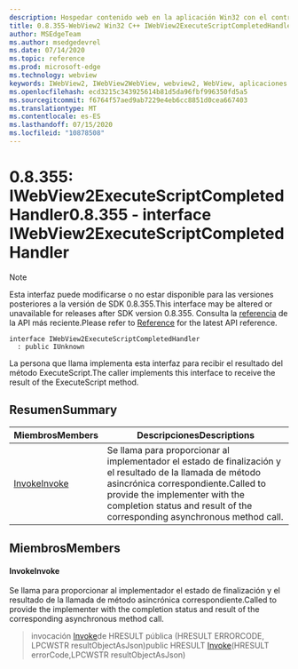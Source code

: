 ```yaml
---
description: Hospedar contenido web en la aplicación Win32 con el control Microsoft Edge WebView2
title: 0.8.355-WebView2 Win32 C++ IWebView2ExecuteScriptCompletedHandler
author: MSEdgeTeam
ms.author: msedgedevrel
ms.date: 07/14/2020
ms.topic: reference
ms.prod: microsoft-edge
ms.technology: webview
keywords: IWebView2, IWebView2WebView, webview2, WebView, aplicaciones Win32, Win32, Edge
ms.openlocfilehash: ecd3215c343925614b81d5da96fbf996350fd5a5
ms.sourcegitcommit: f6764f57aed9ab7229e4eb6cc8851d0cea667403
ms.translationtype: MT
ms.contentlocale: es-ES
ms.lasthandoff: 07/15/2020
ms.locfileid: "10878508"
---
```

# <span data-ttu-id="fa882-104">0.8.355: IWebView2ExecuteScriptCompletedHandler</span><span class="sxs-lookup"><span data-stu-id="fa882-104">0.8.355 - interface IWebView2ExecuteScriptCompletedHandler</span></span> 

> [!NOTE]
> <span data-ttu-id="fa882-105">Esta interfaz puede modificarse o no estar disponible para las versiones posteriores a la versión de SDK 0.8.355.</span><span class="sxs-lookup"><span data-stu-id="fa882-105">This interface may be altered or unavailable for releases after SDK version 0.8.355.</span></span> <span data-ttu-id="fa882-106">Consulta la [referencia](../../../webview2-api-reference.md) de la API más reciente.</span><span class="sxs-lookup"><span data-stu-id="fa882-106">Please refer to [Reference](../../../webview2-api-reference.md) for the latest API reference.</span></span>

```
interface IWebView2ExecuteScriptCompletedHandler
  : public IUnknown
```

<span data-ttu-id="fa882-107">La persona que llama implementa esta interfaz para recibir el resultado del método ExecuteScript.</span><span class="sxs-lookup"><span data-stu-id="fa882-107">The caller implements this interface to receive the result of the ExecuteScript method.</span></span>

## <span data-ttu-id="fa882-108">Resumen</span><span class="sxs-lookup"><span data-stu-id="fa882-108">Summary</span></span>

 <span data-ttu-id="fa882-109">Miembros</span><span class="sxs-lookup"><span data-stu-id="fa882-109">Members</span></span>                        | <span data-ttu-id="fa882-110">Descripciones</span><span class="sxs-lookup"><span data-stu-id="fa882-110">Descriptions</span></span>
--------------------------------|---------------------------------------------
[<span data-ttu-id="fa882-111">Invoke</span><span class="sxs-lookup"><span data-stu-id="fa882-111">Invoke</span></span>](#invoke) | <span data-ttu-id="fa882-112">Se llama para proporcionar al implementador el estado de finalización y el resultado de la llamada de método asincrónica correspondiente.</span><span class="sxs-lookup"><span data-stu-id="fa882-112">Called to provide the implementer with the completion status and result of the corresponding asynchronous method call.</span></span>

## <span data-ttu-id="fa882-113">Miembros</span><span class="sxs-lookup"><span data-stu-id="fa882-113">Members</span></span>

#### <span data-ttu-id="fa882-114">Invoke</span><span class="sxs-lookup"><span data-stu-id="fa882-114">Invoke</span></span> 

<span data-ttu-id="fa882-115">Se llama para proporcionar al implementador el estado de finalización y el resultado de la llamada de método asincrónica correspondiente.</span><span class="sxs-lookup"><span data-stu-id="fa882-115">Called to provide the implementer with the completion status and result of the corresponding asynchronous method call.</span></span>

> <span data-ttu-id="fa882-116">invocación [Invoke](#invoke)de HRESULT pública (HRESULT ERRORCODE, LPCWSTR resultObjectAsJson)</span><span class="sxs-lookup"><span data-stu-id="fa882-116">public HRESULT [Invoke](#invoke)(HRESULT errorCode,LPCWSTR resultObjectAsJson)</span></span>


